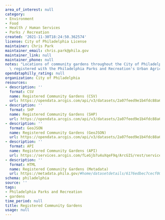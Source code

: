 ```yaml
---
area_of_interest: null
category:
- Environment
- Food
- Health / Human Services
- Parks / Recreation
created: '2021-11-30T18:24:50.362574'
license: City of Philadelphia License
maintainer: Chris Park
maintainer_email: chris.park@phila.gov
maintainer_link: null
maintainer_phone: null
notes: "Locations of community gardens throughout the City of Philadelphia that are\
  \ registered with the Philadelphia Parks and Recreation's Urban Agriculture Team."
opendataphilly_rating: null
organization: City of Philadelphia
resources:
- description: ''
  format: CSV
  name: Registered Community Gardens (CSV)
  url: https://opendata.arcgis.com/api/v3/datasets/2a07feed9e1b4fdc88a64b70c0658c74_0/downloads/data?format=csv&spatialRefId=4326
- description: ''
  format: SHP
  name: Registered Community Gardens (SHP)
  url: https://opendata.arcgis.com/api/v3/datasets/2a07feed9e1b4fdc88a64b70c0658c74_0/downloads/data?format=shp&spatialRefId=4326
- description: ''
  format: GeoJSON
  name: Registered Community Gardens (GeoJSON)
  url: https://opendata.arcgis.com/api/v3/datasets/2a07feed9e1b4fdc88a64b70c0658c74_0/downloads/data?format=geojson&spatialRefId=4326
- description: ''
  format: API
  name: Registered Community Gardens (API)
  url: https://services.arcgis.com/fLeGjb7u4uXqeF9q/ArcGIS/rest/services/Registered_Community_Gardens/FeatureServer/0/query?where=1%3D1
- description: ''
  format: HTML
  name: Registered Community Gardens (Metadata)
  url: https://metadata.phila.gov/#home/datasetdetails/6176edbec7cecf001e606149/
schema: philadelphia
source: ''
tags:
- Philadelphia Parks and Recreation
- gardens
time_period: null
title: Registered Community Gardens
usage: null
---
```

